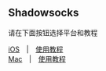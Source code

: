 ## Shadowsocks
请在下面按钮选择平台和教程

[iOS](https://apps.apple.com/tw/app/shadowlink-shadowsocks-proxy/id1439686518)　|　[使用教程](https://shadowsockshelp.github.io/Shadowsocks/ios.html)<br>
[Mac](https://apps.apple.com/hk/app/shadowsocks/id1295053131?mt=12)　|　[使用教程](https://shadowsockshelp.github.io/Shadowsocks/mac.html)